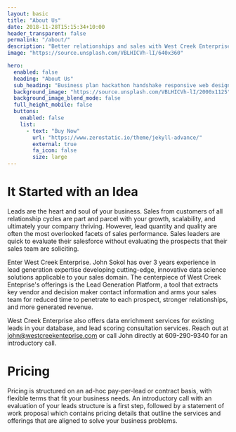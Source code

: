 ```yaml
---
layout: basic
title: "About Us"
date: 2018-11-28T15:15:34+10:00
header_transparent: false
permalink: "/about/"
description: "Better relationships and sales with West Creek Enterprise. WCE lives and breathes lead innovation to enable exceptional performance."
image: "https://source.unsplash.com/VBLHICVh-lI/640x360"

hero:
  enabled: false
  heading: "About Us"
  sub_heading: "Business plan hackathon handshake responsive web design."
  background_image: "https://source.unsplash.com/VBLHICVh-lI/2000x1125"
  background_image_blend_mode: false
  full_height_mobile: false
  buttons:
    enabled: false
    list:
      - text: "Buy Now"
        url: "https://www.zerostatic.io/theme/jekyll-advance/"
        external: true
        fa_icon: false
        size: large
---
```


# It Started with an Idea

Leads are the heart and soul of your business. Sales from customers of all relationship cycles are part and parcel with your growth, scalability, and ultimately your company thriving. However, lead quantity and quality are often the most overlooked facets of sales performance. Sales leaders are quick to evaluate their salesforce without evaluating the prospects that their sales team are soliciting.

Enter West Creek Enterprise. John Sokol has over 3 years experience in lead generation expertise developing cutting-edge, innovative data science solutions applicable to your sales domain. The centerpiece of West Creek Enteprise's offerings is the Lead Generation Platform, a tool that extracts key vendor and decision maker contact information and arms your sales team for reduced time to penetrate to each prospect, stronger relationships, and more generated revenue.

West Creek Enterprise also offers data enrichment services for existing leads in your database, and lead scoring consultation services.
Reach out at john@westcreekenteprise.com or call John directly at 609-290-9340 for an introductory call.

# Pricing

Pricing is structured on an ad-hoc pay-per-lead or contract basis, with flexible terms that fit your business needs. An introductory call with an evaluation of your leads structure is a first step, followed by a statement of work proposal which contains pricing details that outline the services and offerings that are aligned to solve your business problems.
